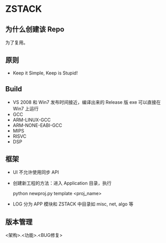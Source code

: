 # ZSTACK

## 为什么创建该 Repo

为了复用。

## 原则

* Keep it Simple, Keep is Stupid!

## Build

* VS 2008 和 Win7 发布时间接近，编译出来的 Release 版 exe 可以直接在 Win7 上运行
* GCC
* ARM-LINUX-GCC
* ARM-NONE-EABI-GCC
* MIPS
* RISVC
* DSP

## 框架

* UI 不允许使用同步 API
* 创建新工程的方法：进入 Application 目录，执行

  python newproj.py template <proj_name>

* LOG 分为 APP 模块和 ZSTACK 中目录如 misc, net, algo 等

## 版本管理

  <架构>.<功能>.<BUG修复>
